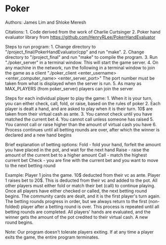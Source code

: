 # Poker
Authors:
James Lim and Shloke Meresh

Citations:
    1. Code derived from the work of Charlie Curtsinger
    2. Poker hand evaluator library from https://github.com/HenryRLee/PokerHandEvaluator

Steps to run program:
    1. Change directory to "/project_final/PokerHandEvaluator/cpp" and run "make".
    2. Change directory to "/project_final" and run "make" to compile the program.
    3. Run "./poker_server" in a terminal window. This will start the game server.
    4. On any machine in the network, run the following in a terminal window to join the game as a client
       "./poker_client <enter_username> <enter_computer_name> <enter_server_port>"
       The port number must be taken from what is displayed when the server is run.
    5. As many as MAX_PLAYERS (from poker_server) players can join the server

Steps for each individual player to play the game:
    1. When it is your turn, you can either check, call, fold, or raise, based on the rules of poker
    2. Each player is dealt a hand, and are asked to play when it is their turn. 10$ are taken from their virtual cash as ante.
    3. You cannot check until you have matched the current bet
    4. You cannot call unless someone has raised
    5. You cannot call or raise higher than the amount of virtual cash you have
    6. Process continues until all betting rounds are over, after which the winner is declared and a new hand begins

Brief explanation of betting options:
    Fold - fold your hand, forfeit the amount you have placed in the pot, and wait for the next hand
    Raise - raise the amount of the current bet to a higher amount
    Call - match the highest current bet
    Check - you are fine with the current bet and you want to move to the next betting round

Example:
Player 1 joins the game. 10$ deducted from their vc as ante.
Player 1 raises bet to 20$. This is deducted from their vc and added to the pot.
All other players must either fold or match their bet (call) to continue playing.
Once all players have either checked or called, the next betting round begins.
The community cards are dealt, and it is the first player's turn again. 
The betting rounds progress in order, but we always return to the first (non-folded) player after a betting round is over.
This process is repeated until all betting rounds are completed.
All players' hands are evaluated, and the winner gets the amount of the pot credited to their virtual cash.
A new round begins.

Note: Our program doesn't tolerate players exiting. 
      If at any time a player exits the game, the entire program terminates.

